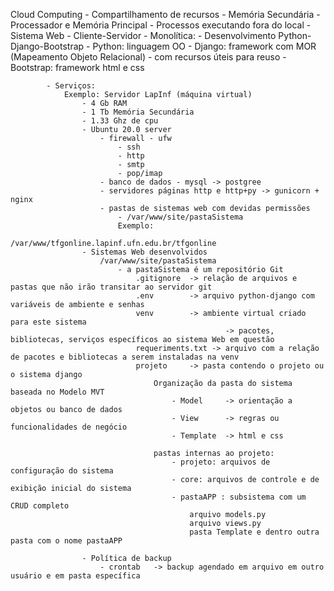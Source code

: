 Cloud Computing - Compartilhamento de recursos
    - Memória Secundária
    - Processador e Memória Principal
    - Processos executando fora do local
    - Sistema Web
        - Cliente-Servidor
            - Monolítica: 
                - Desenvolvimento Python-Django-Bootstrap
                    - Python: linguagem OO
                    - Django: framework com MOR (Mapeamento Objeto Relacional)
                                - com recursos úteis para reuso
                    - Bootstrap: framework html e css

            - Serviços:
                Exemplo: Servidor LapInf (máquina virtual)
                    - 4 Gb RAM
                    - 1 Tb Memória Secundária
                    - 1.33 Ghz de cpu
                    - Ubuntu 20.0 server
                        - firewall - ufw
                            - ssh
                            - http
                            - smtp
                            - pop/imap
                        - banco de dados - mysql -> postgree
                        - servidores páginas http e http+py -> gunicorn + nginx
                        - pastas de sistemas web com devidas permissões
                            - /var/www/site/pastaSistema
                            Exemplo:
                                /var/www/tfgonline.lapinf.ufn.edu.br/tfgonline
                    - Sistemas Web desenvolvidos
                        /var/www/site/pastaSistema
                            - a pastaSistema é um repositório Git
                                .gitignore  -> relação de arquivos e pastas que não irão transitar ao servidor git
                                .env        -> arquivo python-django com variáveis de ambiente e senhas
                                venv        -> ambiente virtual criado para este sistema
                                                    -> pacotes, bibliotecas, serviços específicos ao sistema Web em questão
                                requeriments.txt -> arquivo com a relação de pacotes e bibliotecas a serem instaladas na venv
                                projeto     -> pasta contendo o projeto ou o sistema django
                                    Organização da pasta do sistema baseada no Modelo MVT
                                        - Model     -> orientação a objetos ou banco de dados
                                        - View      -> regras ou funcionalidades de negócio
                                        - Template  -> html e css

                                    pastas internas ao projeto:
                                        - projeto: arquivos de configuração do sistema
                                        - core: arquivos de controle e de exibição inicial do sistema
                                        - pastaAPP : subsistema com um CRUD completo
                                            arquivo models.py
                                            arquivo views.py
                                            pasta Template e dentro outra pasta com o nome pastaAPP

                    - Política de backup
                        - crontab   -> backup agendado em arquivo em outro usuário e em pasta específica

                    
        